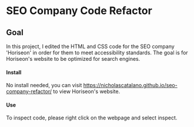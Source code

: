 # SEO Company Code Refactor

## Goal

In this project, I edited the HTML and CSS code for the SEO company 'Horiseon' in order for them to meet accessibility standards. The goal is for Horiseon's website to be optimized for search engines.

#### Install

No install needed, you can visit https://nicholascatalano.github.io/seo-company-refactor/ to view Horiseon's website.

#### Use

To inspect code, please right click on the webpage and select inspect.

